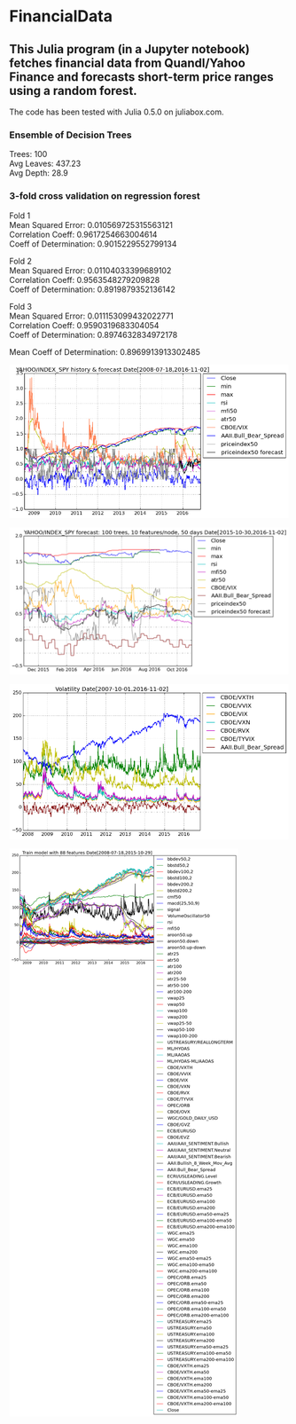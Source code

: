 # FinancialData

## This Julia program (in a Jupyter notebook) fetches financial data from Quandl/Yahoo Finance and forecasts short-term price ranges using a random forest.
The code has been tested with Julia 0.5.0 on juliabox.com.

### Ensemble of Decision Trees  
Trees:      100  
Avg Leaves: 437.23  
Avg Depth:  28.9  

### 3-fold cross validation on regression forest  
Fold 1  
Mean Squared Error:     0.010569725315563121  
Correlation Coeff:      0.9617254663004614  
Coeff of Determination: 0.9015229552799134  

Fold 2  
Mean Squared Error:     0.01104033399689102  
Correlation Coeff:      0.9563548279209828  
Coeff of Determination: 0.8919879352136142  

Fold 3  
Mean Squared Error:     0.011153099432022771  
Correlation Coeff:      0.9590319683304054  
Coeff of Determination: 0.8974632834972178  

Mean Coeff of Determination: 0.8969913913302485  

![History and forecast](output_27_0.png)

![1 year forecast](output_28_0.png)

![Volatility](output_30_0.png)

![Features used in model training](output_24_0.png)
